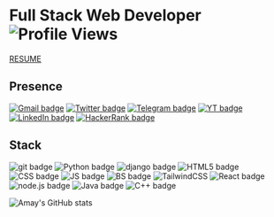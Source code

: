 # Full Stack Web Developer ![Profile Views](https://hits.seeyoufarm.com/api/count/incr/badge.svg?url=https%3A%2F%2Fgithub.com%2Fvrindavan%2Fhit-counter&count_bg=%231980CF&title_bg=%23000000&icon=github.svg&icon_color=%23E7E7E7&title=Profile+Views&edge_flat=false)
[RESUME](https://drive.google.com/file/d/18bORUH5bMX3W3gY88mB2BaP31x-0btAA/view?usp=sharing)


## Presence
[![Gmail badge](https://img.shields.io/badge/Gmail-D14836?style=for-the-badge&logo=gmail&logoColor=white)](mailto:BrajBliss@gmail.com)
[![Twitter badge](https://img.shields.io/badge/Twitter-%231DA1F2.svg?style=for-the-badge&logo=Twitter&logoColor=white)](https://twitter.com/BrajBliss)
[![Telegram badge](https://img.shields.io/badge/Telegram-2CA5E0?style=for-the-badge&logo=telegram&logoColor=white)](https://telegram.me/BrajBliss)
[![YT badge](https://img.shields.io/badge/YouTube-FF0000?style=for-the-badge&logo=youtube&logoColor=white)](https://www.youtube.com/channel/UC5X_YUSC34_IHMednLUjKOw)
[![LinkedIn badge](https://img.shields.io/badge/LinkedIn-0077B5?style=for-the-badge&logo=linkedin&logoColor=white)](https://linkedin.com/in/brajbliss)
[![HackerRank badge](https://img.shields.io/badge/-Hackerrank-2EC866?style=for-the-badge&logo=HackerRank&logoColor=white)](https://hackerrank.com/brajbliss)

## Stack
![git badge](https://img.shields.io/badge/Git-F05032?style=for-the-badge&logo=git&logoColor=white)
![Python badge](https://img.shields.io/badge/Python-FFD43B?style=for-the-badge&logo=python&logoColor=darkgreen)
![django badge](https://img.shields.io/badge/Django-092E20?style=for-the-badge&logo=django&logoColor=green)
![HTML5 badge](https://img.shields.io/badge/HTML-E34F26?style=for-the-badge&logo=html5&logoColor=white)
![CSS badge](https://img.shields.io/badge/CSS-239120?&style=for-the-badge&logo=css3&logoColor=white)
![JS badge](https://img.shields.io/badge/JavaScript-323330?style=for-the-badge&logo=javascript&logoColor=F7DF1E)
![BS badge](https://img.shields.io/badge/Bootstrap-563D7C?style=for-the-badge&logo=bootstrap&logoColor=white)
![TailwindCSS](https://img.shields.io/badge/tailwindcss-%2338B2AC.svg?style=for-the-badge&logo=tailwind-css&logoColor=white)
![React badge](https://img.shields.io/badge/React-20232A?style=for-the-badge&logo=react&logoColor=61DAFB)
![node.js badge](https://img.shields.io/badge/Node.js-339933?style=for-the-badge&logo=nodedotjs&logoColor=white)
![Java badge](https://img.shields.io/badge/Java-ED8B00?style=for-the-badge&logo=java&logoColor=white)
![C++ badge](https://img.shields.io/badge/C%2B%2B-00599C?style=for-the-badge&logo=c%2B%2B&logoColor=white)

![Amay's GitHub stats](https://github-readme-stats.vercel.app/api?username=vrindavan&theme=dark&show_icons=true)
